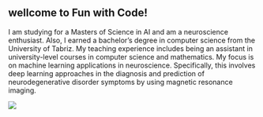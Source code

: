 <h2>wellcome to Fun with Code!</h2>
<p>
I am studying for a Masters of Science in AI and am a neuroscience enthusiast. Also, I earned a bachelor’s degree in computer science from the University of Tabriz. My teaching experience includes being an assistant in university-level courses in computer science and mathematics.
My focus is on machine learning applications in neuroscience. Specifically, this involves deep learning approaches in the diagnosis and prediction of neurodegenerative disorder symptoms by using magnetic resonance imaging.
</p>
<img src="https://i.pinimg.com/originals/bc/b3/02/bcb302b88b0850b4f1f617007b45e518.jpg">
